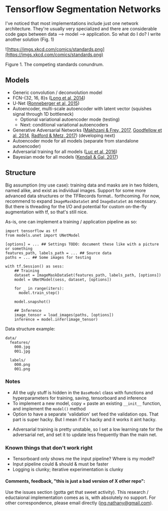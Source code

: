 # Tensorflow Segmentation Networks

I've noticed that most implementations include just one network architecture.
They're usually very specialized and there are considerable code gaps between data --> model --> application.
So what do I do?
I write another solution (Fig. 1)

![https://imgs.xkcd.com/comics/standards.png](https://imgs.xkcd.com/comics/standards.png)

Figure 1. The competing standards conundrum.

## Models
- Generic convolution / deconvolution model
- FCN-{32, 16, 8}s ([Long et al, 2014](https://people.eecs.berkeley.edu/~jonlong/long_shelhamer_fcn.pdf))
- U-Net ([Ronneberger et al, 2015](https://arxiv.org/pdf/1505.04597.pdf))
- Autoencoder, multi-scale autoencoder with latent vector (squishes signal through 1D bottleneck)
  - Optional variational autoencoder mode (testing)
  - Next: conditional variational autoencoders
- Generative Adversarial Networks ([Makhzani & Frey, 2017](https://arxiv.org/pdf/1706.00531.pdf), [Goodfellow et al, 2014](http://papers.nips.cc/paper/5423-generative-adversarial-nets.pdf), [Radford & Metz, 2017](https://arxiv.org/pdf/1511.06434.pdf)) (developing next)
- Autoencoder mode for all models (separate from standalone autoencoder)
- Adversarial training for all models ([Luc et al, 2016](https://arxiv.org/pdf/1611.08408.pdf))
- Bayesian mode for all models ([Kendall & Gal, 2017](https://arxiv.org/pdf/1703.04977.pdf))

<!-- @article{kendall2017uncertainties,
  title={What Uncertainties Do We Need in Bayesian Deep Learning for Computer Vision?},
  author={Kendall, Alex and Gal, Yarin},
  journal={arXiv preprint arXiv:1703.04977},
  year={2017}
} -->

## Structure
Big assumption (my use case): training data and masks are in two folders, named alike, and exist as individual images.
Support for some more advanced data structures or the TFRecords format.. forthcoming.
For now, recommend to expand `ImageMaskDataSet` and `ImageDataSet` as necessary.
But there is threading for the I/O and potential for custom on-the-fly augmentation with tf, so that's still nice.

As-is, one can implement a training / application pipeline as so:

```
import tensorflow as tf
from models.unet import UNetModel

[options] = ... ## Settings TODO: document these like with a picture or something
features_path, labels_path = ... ## Source data
paths = ... ## Some images for testing

with tf.Session() as sess:
    ## Training
    dataset = ImageMaskDataSet(features_path, labels_path, [options])
    model = UNetModel(sess, dataset, [options])

    for _ in range(iters):
      model.train_step()

    model.snapshot()

    ## Inference
    image_tensor = load_images(paths, [options])
    inference = model.infer(image_tensor)
```

Data structure example:
```
data/
  features/
    000.jpg
    001.jpg

  labels/
    000.png
    001.png
```

### Notes
- All the ugly stuff is hidden in the `BaseModel` class with functions and hyperparameters for training, saving, tensorboard and inference
- To implement a new model, copy + paste an existing `__init__` function, and implement the `model()` method
- Option to have a separate 'validation' set feed the validation ops. That part is super hacky. But I mean if it's hacky and it works it aint hacky.
<!-- - See my [other project](https://github.com/nathanin/histo-seg) for a potential use case outside of self-driving cars and benchmarking datasets. -->
- Adversarial training is pretty unstable, so I set a low learning rate for the adversarial net, and set it to update less frequently than the main net.


### Known things that don't work right
- Tensorboard only shows me the input pipeline? Where is my model?
- Input pipeline could & should & must be faster
- Logging is clunky; iterative experimentation is clunky

#### Comments, feedback, "this is just a bad version of X other repo":
Use the issues section (gotta get that sweet activity).
This research / eductaional implementation comes as is, with absolutely no support.
For other correspondence, please email directly (<ing.nathany@gmail.com>).
